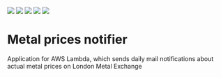 [![](https://img.shields.io/badge/Java-21-blue)](/pom.xml)
[![](https://img.shields.io/badge/Spring%20Boot-3.5.5-blue)](/pom.xml)
[![](https://img.shields.io/badge/Testcontainers-1.21.3-blue)](/metal-prices-lambda/pom.xml)
[![](https://img.shields.io/badge/Maven-3.9.11-blue)](https://img.shields.io/badge/maven-v3.9.11-blue)
[![](https://img.shields.io/badge/License-MIT-blue.svg)](https://opensource.org/licenses/MIT)

# Metal prices notifier
Application for AWS Lambda, which sends daily mail notifications about actual metal prices on London Metal Exchange
